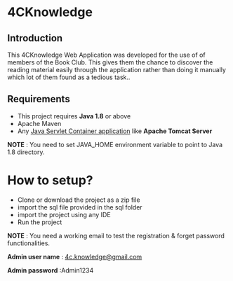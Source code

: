 # 4CKnowledge
## Introduction

This 4CKnowledge Web Application was developed for the use of of  members of the Book Club. This gives them the chance to discover the reading material easily through the application rather than doing it manually which lot of them found as a tedious task..

## Requirements

* This project requires **Java 1.8** or above
* Apache Maven
* Any <a href="https://en.wikipedia.org/wiki/Web_container">Java Servlet Container application</a> like **Apache Tomcat Server**

**NOTE** : You need to set JAVA_HOME environment variable to point to Java 1.8 directory.

# How to setup?

* Clone or download the project as a zip file
* import the sql file provided in the sql folder
* import the project using any IDE
* Run the project

**NOTE** : You need a working email to test the registration & forget password functionalities.

**Admin user name** : 4c.knowledge@gmail.com

**Admin password** :Admin1234
